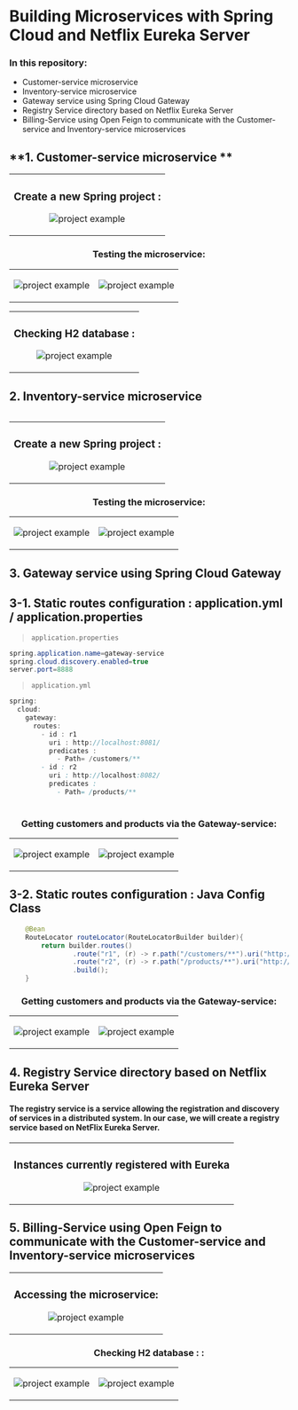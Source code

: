 # Building Microservices with Spring Cloud and Netflix Eureka Server
### In this repository:
* Customer-service microservice
* Inventory-service microservice
* Gateway service using Spring Cloud Gateway
* Registry Service directory based on Netflix Eureka Server
* Billing-Service using Open Feign to communicate with the Customer-service and Inventory-service microservices

## **1. Customer-service microservice **
<table>
<tr>
        <td width="100%">
          <h3 align="center">Create a new Spring project :</h3>
          <p align="center">
             <img src="Captures/1.png" alt="project example"/>
          </p>
        </td>
</tr>
</table>
<table>
<tr>
          <h3 align="center">Testing the microservice:</h3>
<td width="50%">
          <p align="center">
             <img src="Captures/2.png" alt="project example"/>
            </p>
 </td>
 <td width="50%">
          <p align="center">
             <img src="Captures/3.png" alt="project example"/>
            </p>
 </td>
</tr>
</table>
<table>
<tr>
        <td width="100%">
          <h3 align="center">Checking H2 database :</h3>
          <p align="center">
             <img src="Captures/4.png" alt="project example"/>
          </p>
        </td>
</tr>
</table>
<table>

## **2. Inventory-service microservice**
<table>
<tr>
        <td width="100%">
          <h3 align="center">Create a new Spring project :</h3>
          <p align="center">
             <img src="Captures/5 1.png" alt="project example"/>
          </p>
        </td>
</tr>
</table>
<table>
<tr>
          <h3 align="center">Testing the microservice:</h3>
<td width="50%">
          <p align="center">
             <img src="Captures/5.png" alt="project example"/>
            </p>
 </td>
 <td width="50%">
          <p align="center">
             <img src="Captures/6.png" alt="project example"/>
            </p>
 </td>
</tr>
</table>
<table>

## **3. Gateway service using Spring Cloud Gateway**

## 3-1. Static routes configuration : application.yml / application.properties
> `application.properties`
```java
spring.application.name=gateway-service
spring.cloud.discovery.enabled=true
server.port=8888
```
> `application.yml`
```java
spring:
  cloud:
    gateway:
      routes:
        - id : r1
          uri : http://localhost:8081/
          predicates :
            - Path= /customers/**
        - id : r2
          uri : http://localhost:8082/
          predicates :
            - Path= /products/**
```
<table>
<tr>
          <h3 align="center">Getting customers and products via the Gateway-service:</h3>
<td width="50%">
          <p align="center">
             <img src="Captures/7.png" alt="project example"/>
            </p>
 </td>
 <td width="50%">
          <p align="center">
             <img src="Captures/8.png" alt="project example"/>
            </p>
 </td>
</tr>
</table>


## 3-2. Static routes configuration : Java Config Class

```java
    @Bean
    RouteLocator routeLocator(RouteLocatorBuilder builder){
        return builder.routes()
                .route("r1", (r) -> r.path("/customers/**").uri("http://localhost:8081/"))
                .route("r2", (r) -> r.path("/products/**").uri("http://localhost:8082/"))
                .build();
    }
```
<table>
<tr>
          <h3 align="center">Getting customers and products via the Gateway-service:</h3>
<td width="50%">
          <p align="center">
             <img src="Captures/7.png" alt="project example"/>
            </p>
 </td>
 <td width="50%">
          <p align="center">
             <img src="Captures/8.png" alt="project example"/>
            </p>
 </td>
</tr>
</table>

## **4. Registry Service directory based on Netflix Eureka Server**
<h4>The registry service is a service allowing the registration and discovery of services in a distributed system. In our case, we will create a registry service based on NetFlix Eureka Server.</h4>
<table>
<tr>
<td width="100%">
          <h3 align="center">Instances currently registered with Eureka</h3>
          <p align="center">
             <img src="Captures/9.png" alt="project example"/>
            </p>
        </td>
</tr>
</table>

## **5. Billing-Service using Open Feign to communicate with the Customer-service and Inventory-service microservices**
<table>
<tr>
        <td width="100%">
          <h3 align="center">Accessing the microservice:</h3>
          <p align="center">
             <img src="Captures/10.png" alt="project example"/>
          </p>
        </td>
</tr>
</table>
<table>
<tr>
          <h3 align="center">Checking H2 database : :</h3>
<td width="50%">
          <p align="center">
             <img src="Captures/11.png" alt="project example"/>
            </p>
 </td>
 <td width="50%">
          <p align="center">
             <img src="Captures/12.png" alt="project example"/>
            </p>
 </td>
</tr>
</table>